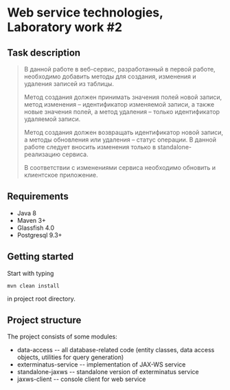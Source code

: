 # Web service technologies, Laboratory work #2

## Task description

> В данной работе в веб-сервис, разработанный в первой работе, необходимо
> добавить методы для создания, изменения и удаления записей из таблицы.
> 
> Метод создания должен принимать значения полей новой записи, метод
> изменения – идентификатор изменяемой записи, а также новые значения полей, а
> метод удаления – только идентификатор удаляемой записи.
> 
> Метод создания должен возвращать идентификатор новой записи, а методы
> обновления или удаления – статус операции. В данной работе следует вносить
> изменения только в standalone-реализацию сервиса.
> 
> В соответствии с изменениями сервиса необходимо обновить и клиентское
> приложение.

## Requirements

- Java 8
- Maven 3+
- Glassfish 4.0
- Postgresql 9.3+

## Getting started

Start with typing 

`mvn clean install`

in project root directory.

## Project structure

The project consists of some modules:

- data-access -- all database-related code (entity classes, data access objects, utilities for query generation)
- exterminatus-service -- implementation of JAX-WS service
- standalone-jaxws -- standalone version of exterminatus service
- jaxws-client -- console client for web service
